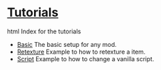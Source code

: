 # [Tutorials](#tutorials)
html
Index for the tutorials

* [Basic](tutorials/basic.md) The basic setup for any mod.
* [Retexture](tutorials/retexture.md) Example to how to retexture a item.
* [Script](tutorials/script.md) Example to how to change a vanilla script.